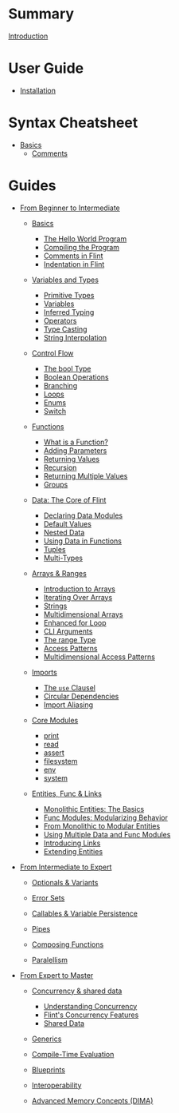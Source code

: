 # Summary

[Introduction](./introduction.md)

# User Guide

- [Installation](./user_guide/installation.md)

# Syntax Cheatsheet

- [Basics]()
  - [Comments]()

# Guides

- [From Beginner to Intermediate](./beginners_guide.md)

  - [Basics](./beginners_guide/1_basics.md)

    - [The Hello World Program](./beginners_guide/1_basics/1_program.md)
    - [Compiling the Program](./beginners_guide/1_basics/2_compiling.md)
    - [Comments in Flint](./beginners_guide/1_basics/3_comments.md)
    - [Indentation in Flint](./beginners_guide/1_basics/4_indentation.md)

  - [Variables and Types](./beginners_guide/2_variables_and_types.md)

    - [Primitive Types](./beginners_guide/2_variables_and_types/1_primitive_types.md)
    - [Variables](./beginners_guide/2_variables_and_types/2_variables.md)
    - [Inferred Typing](./beginners_guide/2_variables_and_types/3_inferred_typing.md)
    - [Operators](./beginners_guide/2_variables_and_types/4_operators.md)
    - [Type Casting](./beginners_guide/2_variables_and_types/5_typecasting.md)
    - [String Interpolation](./beginners_guide/2_variables_and_types/6_string_interpolation.md)

  - [Control Flow](./beginners_guide/3_control_flow.md)

    - [The bool Type](./beginners_guide/3_control_flow/1_the_bool_type.md)
    - [Boolean Operations](./beginners_guide/3_control_flow/2_boolean_operations.md)
    - [Branching](./beginners_guide/3_control_flow/3_branching.md)
    - [Loops](./beginners_guide/3_control_flow/4_loops.md)
    - [Enums](./beginners_guide/3_control_flow/5_enums.md)
    - [Switch](./beginners_guide/3_control_flow/6_switch.md)

  - [Functions](./beginners_guide/4_functions.md)

    - [What is a Function?](./beginners_guide/4_functions/1_what_is_a_function.md)
    - [Adding Parameters](./beginners_guide/4_functions/2_adding_parameters.md)
    - [Returning Values](./beginners_guide/4_functions/3_returning_values.md)
    - [Recursion](./beginners_guide/4_functions/4_recursion.md)
    - [Returning Multiple Values](./beginners_guide/4_functions/5_returning_multiple_values.md)
    - [Groups](./beginners_guide/4_functions/6_groups.md)

  - [Data: The Core of Flint](./beginners_guide/5_data.md)

    - [Declaring Data Modules](./beginners_guide/5_data/1_declaring_data_modules.md)
    - [Default Values](./beginners_guide/5_data/2_default_values.md)
    - [Nested Data](./beginners_guide/5_data/3_nested_data.md)
    - [Using Data in Functions](./beginners_guide/5_data/4_using_data_in_functions.md)
    - [Tuples](./beginners_guide/5_data/5_tuples.md)
    - [Multi-Types](./beginners_guide/5_data/6_multi_types.md)

  - [Arrays & Ranges](./beginners_guide/6_arrays.md)

    - [Introduction to Arrays](./beginners_guide/6_arrays/1_introduction.md)
    - [Iterating Over Arrays](./beginners_guide/6_arrays/2_iterating_over_arrays.md)
    - [Strings](./beginners_guide/6_arrays/3_strings.md)
    - [Multidimensional Arrays](./beginners_guide/6_arrays/4_multidimensional_arrays.md)
    - [Enhanced for Loop](./beginners_guide/6_arrays/5_enhanced_for_loop.md)
    - [CLI Arguments](./beginners_guide/6_arrays/6_cli_arguments.md)
    - [The range Type]()
    - [Access Patterns]()
    - [Multidimensional Access Patterns]()

  - [Imports](./beginners_guide/7_imports.md)

    - [The `use` Clausel](./beginners_guide/7_imports/1_the_use_clausel.md)
    - [Circular Dependencies](./beginners_guide/7_imports/2_circular_dependencies.md)
    - [Import Aliasing](./beginners_guide/7_imports/3_import_aliasing.md)

  - [Core Modules](./beginners_guide/8_core_modules.md)

    - [print](./beginners_guide/8_core_modules/1_print.md)
    - [read](./beginners_guide/8_core_modules/2_read.md)
    - [assert](./beginners_guide/8_core_modules/3_assert.md)
    - [filesystem](./beginners_guide/8_core_modules/4_filesystem.md)
    - [env](./beginners_guide/8_core_modules/5_env.md)
    - [system]()

  - [Entities, Func & Links]()

    - [Monolithic Entities: The Basics]()
    - [Func Modules: Modularizing Behavior]()
    - [From Monolithic to Modular Entities]()
    - [Using Multiple Data and Func Modules]()
    - [Introducing Links]()
    - [Extending Entities]()

- [From Intermediate to Expert]()

  - [Optionals & Variants]()

  - [Error Sets]()

  - [Callables & Variable Persistence]()

  - [Pipes]()

  - [Composing Functions]()

  - [Paralellism]()

- [From Expert to Master]()

  - [Concurrency & shared data]()

    - [Understanding Concurrency]()
    - [Flint's Concurrency Features]()
    - [Shared Data]()

  - [Generics]()

  - [Compile-Time Evaluation]()

  - [Blueprints]()

  - [Interoperability]()

  - [Advanced Memory Concepts (DIMA)]()
